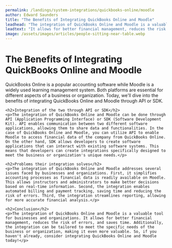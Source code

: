 ```yaml
---
permalink: /landings/system-integrations/quickbooks-online/moodle
author: Edward Saunders
title: "The Benefits of Integrating QuickBooks Online and Moodle"
leadhead: "The integration of QuickBooks Online and Moodle is a valuable tool for businesses and organizations"
leadtext: "It allows for better financial management, reduces the risk of errors, and saves time. Additionally, the integration can be tailored to meet the specific needs of the business or organization, making it even more valuable. So, if you haven't already, consider integrating QuickBooks Online and Moodle today!"
image: /assets/images/articles/people-sitting-near-table.webp
---
```

<div class="arttext">	<h1>The Benefits of Integrating QuickBooks Online and Moodle</h1>
	<p>QuickBooks Online is a popular accounting software while Moodle is a widely used learning management system. Both platforms are essential for different aspects of a business or organization. Today, we'll dive into the benefits of integrating QuickBooks Online and Moodle through API or SDK.</p>

	<h2>Integration of the two through API or SDK</h2>
	<p>The integration of QuickBooks Online and Moodle can be done through API (Application Programming Interface) or SDK (Software Development Kit). API enables communication between two different software applications, allowing them to share data and functionalities. In the case of QuickBooks Online and Moodle, you can utilize API to enable Moodle to access financial data of the company from QuickBooks Online. On the other hand, SDK allows developers to create software applications that can interact with existing software systems. This means that developers can create integrations specifically designed to meet the business or organization's unique needs.</p>

	<h2>Problems their integration solves</h2>
	<p>The integration of QuickBooks Online and Moodle addresses several issues faced by businesses and organizations. First, it simplifies accounting processes as financial data is readily available on Moodle. This allows instructors and administrators to make better decisions based on real-time information. Second, the integration enables automated billing and payment tracking, saving time and reducing the risk of errors. Third, the integration streamlines reporting, allowing for more accurate financial analysis.</p>

	<h2>Conclusion</h2>
	<p>The integration of QuickBooks Online and Moodle is a valuable tool for businesses and organizations. It allows for better financial management, reduces the risk of errors, and saves time. Additionally, the integration can be tailored to meet the specific needs of the business or organization, making it even more valuable. So, if you haven't already, consider integrating QuickBooks Online and Moodle today!</p>

</div>